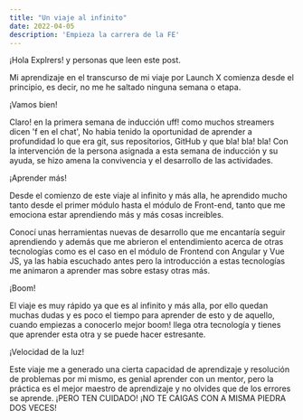 ```yaml
---
title: "Un viaje al infinito"
date: 2022-04-05
description: 'Empieza la carrera de la FE'
---
```


¡Hola Explrers! y personas que leen este post.

Mi aprendizaje en el transcurso de mi viaje por Launch X comienza desde el principio, es decir,
no me he saltado ninguna semana o etapa.

¡Vamos bien!

Claro! en la primera semana de inducción uff! como muchos streamers dicen 'f en el chat', 
No habia tenido la oportunidad de aprender a profundidad lo que era git, sus repositorios, GitHub y que bla! bla! bla!
Con la intervención de la persona asignada a esta semana de inducción y su ayuda, se hizo amena la convivencia y el desarrollo de las actividades.

¡Aprender más!

Desde el comienzo de este viaje al infinito y más alla, he aprendido mucho tanto desde el primer módulo hasta el módulo de Front-end,
tanto que me emociona estar aprendiendo más y más cosas increibles. 

Conocí unas herramientas nuevas de desarrollo que me encantaría seguir aprendiendo y además que me abrieron el entendimiento acerca de otras tecnologías
como es el caso en el módulo de Frontend con Angular y Vue JS, 
ya las habia escuchado antes pero la introducción a estas tecnologías me animaron a aprender mas sobre estasy otras más.

¡Boom!

El viaje es muy rápido ya que es al infinito y más alla, por ello quedan muchas dudas y es poco el tiempo para aprender de esto y de aquello,
cuando empiezas a conocerlo mejor boom! llega otra tecnología y tienes que aprender esta otra y se puede hacer estresante.

¡Velocidad de la luz!

Este viaje me a generado una cierta capacidad de aprendizaje y resolución de problemas por mi mismo, es genial aprender con un mentor, 
pero la práctica es el mejor maestro de aprendizaje y no olvides que de los errores se aprende. ¡PERO TEN CUIDADO! ¡NO TE CAIGAS CON A MISMA PIEDRA DOS VECES!
